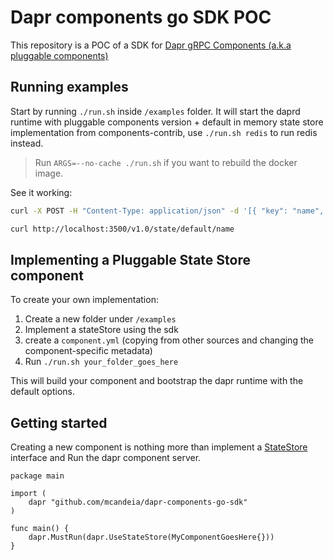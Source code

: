 # Dapr components go SDK POC

This repository is a POC of a SDK for [Dapr gRPC Components (a.k.a pluggable components)](https://github.com/dapr/dapr/issues/4925)

## Running examples

Start by running `./run.sh` inside `/examples` folder. It will start the daprd runtime with pluggable components version + default in memory state store implementation from components-contrib, use `./run.sh redis` to run redis instead.

> Run `ARGS=--no-cache ./run.sh` if you want to rebuild the docker image.

See it working:

```sh
curl -X POST -H "Content-Type: application/json" -d '[{ "key": "name", "value": "Bruce Wayne", "metadata": { "ttlInSeconds": "60"}}]' http://localhost:3500/v1.0/state/default
```

```sh
curl http://localhost:3500/v1.0/state/default/name
```

## Implementing a Pluggable State Store component

To create your own implementation:

1. Create a new folder under `/examples`
2. Implement a stateStore using the sdk
3. create a `component.yml` (copying from other sources and changing the component-specific metadata)
4. Run `./run.sh your_folder_goes_here`

This will build your component and bootstrap the dapr runtime with the default options.

## Getting started

Creating a new component is nothing more than implement a [StateStore](https://github.com/dapr/components-contrib/blob/master/state/store.go#L23) interface and Run the dapr component server.

```golang
package main

import (
	dapr "github.com/mcandeia/dapr-components-go-sdk"
)

func main() {
	dapr.MustRun(dapr.UseStateStore(MyComponentGoesHere{}))
}
```
